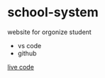 # school-system

website for orgonize student

- vs code
- github

[live code](https://abdulrahman-alhaleme.github.io/school-system/)

